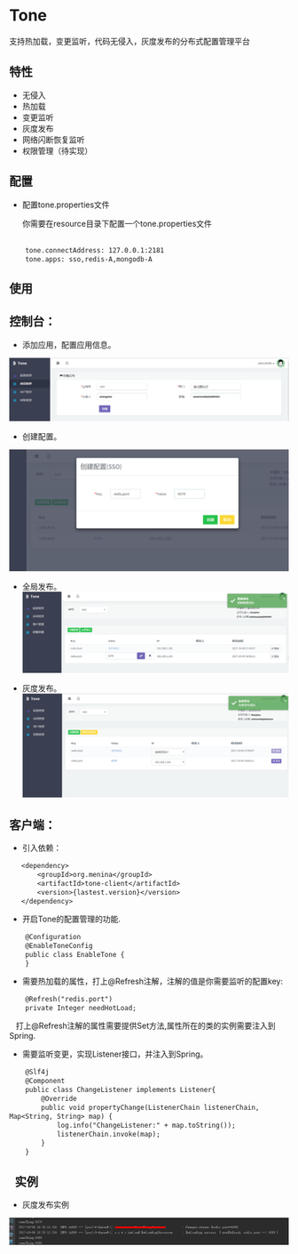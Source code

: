 # Tone
支持热加载，变更监听，代码无侵入，灰度发布的分布式配置管理平台

特性
--------
- 无侵入
- 热加载
- 变更监听
- 灰度发布
- 网络闪断恢复监听
- 权限管理（待实现）

配置
------

- 配置tone.properties文件

  你需要在resource目录下配置一个tone.properties文件

``` properties
    
    tone.connectAddress: 127.0.0.1:2181
    tone.apps: sso,redis-A,mongodb-A

```

使用
------

控制台：
---

- 添加应用，配置应用信息。

![alt text](https://github.com/MeninaChimp/Tone/blob/master/doc/img/%E5%BA%94%E7%94%A8%E7%AE%A1%E7%90%86.png)

- 创建配置。

![alt text](https://github.com/MeninaChimp/Tone/blob/master/doc/img/%E5%88%9B%E5%BB%BA%E9%85%8D%E7%BD%AE.png)

- 全局发布。
![alt text](https://github.com/MeninaChimp/Tone/blob/master/doc/img/%E5%85%A8%E5%B1%80%E5%8F%91%E5%B8%83.png)

- 灰度发布。
![alt text](https://github.com/MeninaChimp/Tone/blob/master/doc/img/%E7%81%B0%E5%BA%A6%E5%8F%91%E5%B8%83.png)

客户端：
---

 - 引入依赖：
 
 ```
    <dependency>
        <groupId>org.menina</groupId>
        <artifactId>tone-client</artifactId>
        <version>{lastest.version}</version>
    </dependency>
```
  

 - 开启Tone的配置管理的功能. 

```
    @Configuration
    @EnableToneConfig
    public class EnableTone {
    }
```
 
 - 需要热加载的属性，打上@Refresh注解，注解的值是你需要监听的配置key:

```
    @Refresh("redis.port")
    private Integer needHotLoad;
```
    打上@Refresh注解的属性需要提供Set方法,属性所在的类的实例需要注入到Spring.
   
 - 需要监听变更，实现Listener接口，并注入到Spring。
   
```
    @Slf4j
    @Component
    public class ChangeListener implements Listener{
        @Override
        public void propertyChange(ListenerChain listenerChain, Map<String, String> map) {
            log.info("ChangeListener:" + map.toString());
            listenerChain.invoke(map);
        }
    }
```
  
实例
------

- 灰度发布实例

![alt text](https://github.com/MeninaChimp/Tone/blob/master/doc/img/%E7%83%AD%E5%8A%A0%E8%BD%BD%E5%8F%91%E5%B8%83%E5%AE%9E%E4%BE%8B.png)


  
